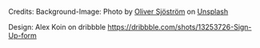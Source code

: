 Credits:
Background-Image: Photo by <a href="https://unsplash.com/@ollivves?utm_source=unsplash&utm_medium=referral&utm_content=creditCopyText">Oliver Sjöström</a> on <a href="https://unsplash.com/s/photos/drone-yacht?utm_source=unsplash&utm_medium=referral&utm_content=creditCopyText">Unsplash</a>

Design: Alex Koin on dribbble https://dribbble.com/shots/13253726-Sign-Up-form

<i class="fas fa-check"></i>
